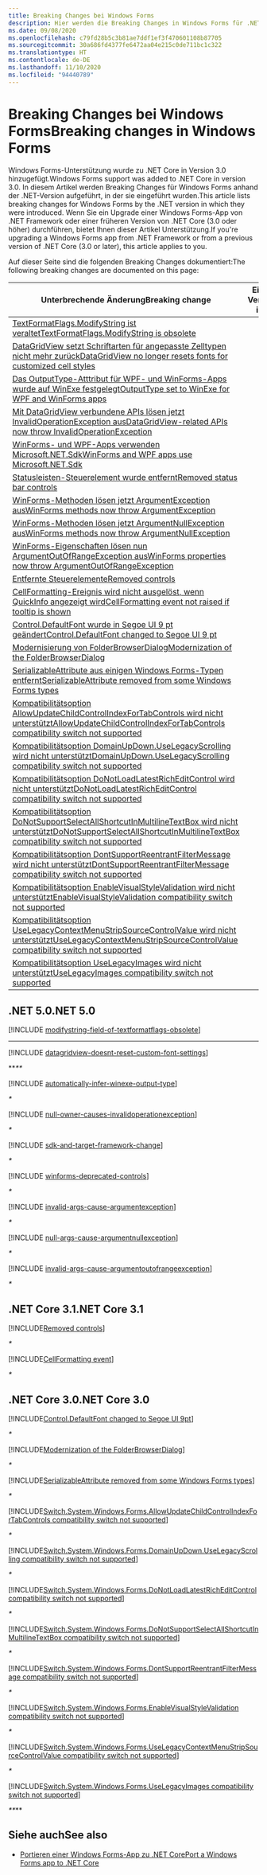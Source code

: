 ```yaml
---
title: Breaking Changes bei Windows Forms
description: Hier werden die Breaking Changes in Windows Forms für .NET Core und .NET 5 aufgelistet.
ms.date: 09/08/2020
ms.openlocfilehash: c79fd28b5c3b81ae7ddf1ef3f470601108b87705
ms.sourcegitcommit: 30a686fd4377fe6472aa04e215c0de711bc1c322
ms.translationtype: HT
ms.contentlocale: de-DE
ms.lasthandoff: 11/10/2020
ms.locfileid: "94440789"
---
```

# <a name="breaking-changes-in-windows-forms"></a><span data-ttu-id="c67ea-103">Breaking Changes bei Windows Forms</span><span class="sxs-lookup"><span data-stu-id="c67ea-103">Breaking changes in Windows Forms</span></span>

<span data-ttu-id="c67ea-104">Windows Forms-Unterstützung wurde zu .NET Core in Version 3.0 hinzugefügt.</span><span class="sxs-lookup"><span data-stu-id="c67ea-104">Windows Forms support was added to .NET Core in version 3.0.</span></span> <span data-ttu-id="c67ea-105">In diesem Artikel werden Breaking Changes für Windows Forms anhand der .NET-Version aufgeführt, in der sie eingeführt wurden.</span><span class="sxs-lookup"><span data-stu-id="c67ea-105">This article lists breaking changes for Windows Forms by the .NET version in which they were introduced.</span></span> <span data-ttu-id="c67ea-106">Wenn Sie ein Upgrade einer Windows Forms-App von .NET Framework oder einer früheren Version von .NET Core (3.0 oder höher) durchführen, bietet Ihnen dieser Artikel Unterstützung.</span><span class="sxs-lookup"><span data-stu-id="c67ea-106">If you're upgrading a Windows Forms app from .NET Framework or from a previous version of .NET Core (3.0 or later), this article applies to you.</span></span>

<span data-ttu-id="c67ea-107">Auf dieser Seite sind die folgenden Breaking Changes dokumentiert:</span><span class="sxs-lookup"><span data-stu-id="c67ea-107">The following breaking changes are documented on this page:</span></span>

| <span data-ttu-id="c67ea-108">Unterbrechende Änderung</span><span class="sxs-lookup"><span data-stu-id="c67ea-108">Breaking change</span></span> | <span data-ttu-id="c67ea-109">Eingeführt in Version</span><span class="sxs-lookup"><span data-stu-id="c67ea-109">Version introduced</span></span> |
| - | :-: |
| [<span data-ttu-id="c67ea-110">TextFormatFlags.ModifyString ist veraltet</span><span class="sxs-lookup"><span data-stu-id="c67ea-110">TextFormatFlags.ModifyString is obsolete</span></span>](#textformatflagsmodifystring-is-obsolete) | <span data-ttu-id="c67ea-111">5.0</span><span class="sxs-lookup"><span data-stu-id="c67ea-111">5.0</span></span> |
| [<span data-ttu-id="c67ea-112">DataGridView setzt Schriftarten für angepasste Zelltypen nicht mehr zurück</span><span class="sxs-lookup"><span data-stu-id="c67ea-112">DataGridView no longer resets fonts for customized cell styles</span></span>](#datagridview-no-longer-resets-fonts-for-customized-cell-styles) | <span data-ttu-id="c67ea-113">5.0</span><span class="sxs-lookup"><span data-stu-id="c67ea-113">5.0</span></span> |
| [<span data-ttu-id="c67ea-114">Das OutputType-Atttribut für WPF- und WinForms-Apps wurde auf WinExe festgelegt</span><span class="sxs-lookup"><span data-stu-id="c67ea-114">OutputType set to WinExe for WPF and WinForms apps</span></span>](#outputtype-set-to-winexe-for-wpf-and-winforms-apps) | <span data-ttu-id="c67ea-115">5.0</span><span class="sxs-lookup"><span data-stu-id="c67ea-115">5.0</span></span> |
| [<span data-ttu-id="c67ea-116">Mit DataGridView verbundene APIs lösen jetzt InvalidOperationException aus</span><span class="sxs-lookup"><span data-stu-id="c67ea-116">DataGridView-related APIs now throw InvalidOperationException</span></span>](#datagridview-related-apis-now-throw-invalidoperationexception) | <span data-ttu-id="c67ea-117">5.0</span><span class="sxs-lookup"><span data-stu-id="c67ea-117">5.0</span></span> |
| [<span data-ttu-id="c67ea-118">WinForms- und WPF-Apps verwenden Microsoft.NET.Sdk</span><span class="sxs-lookup"><span data-stu-id="c67ea-118">WinForms and WPF apps use Microsoft.NET.Sdk</span></span>](#winforms-and-wpf-apps-use-microsoftnetsdk) | <span data-ttu-id="c67ea-119">5.0</span><span class="sxs-lookup"><span data-stu-id="c67ea-119">5.0</span></span> |
| [<span data-ttu-id="c67ea-120">Statusleisten-Steuerelement wurde entfernt</span><span class="sxs-lookup"><span data-stu-id="c67ea-120">Removed status bar controls</span></span>](#removed-status-bar-controls) | <span data-ttu-id="c67ea-121">5.0</span><span class="sxs-lookup"><span data-stu-id="c67ea-121">5.0</span></span> |
| [<span data-ttu-id="c67ea-122">WinForms-Methoden lösen jetzt ArgumentException aus</span><span class="sxs-lookup"><span data-stu-id="c67ea-122">WinForms methods now throw ArgumentException</span></span>](#winforms-methods-now-throw-argumentexception) | <span data-ttu-id="c67ea-123">5.0</span><span class="sxs-lookup"><span data-stu-id="c67ea-123">5.0</span></span> |
| [<span data-ttu-id="c67ea-124">WinForms-Methoden lösen jetzt ArgumentNullException aus</span><span class="sxs-lookup"><span data-stu-id="c67ea-124">WinForms methods now throw ArgumentNullException</span></span>](#winforms-methods-now-throw-argumentnullexception) | <span data-ttu-id="c67ea-125">5.0</span><span class="sxs-lookup"><span data-stu-id="c67ea-125">5.0</span></span> |
| [<span data-ttu-id="c67ea-126">WinForms-Eigenschaften lösen nun ArgumentOutOfRangeException aus</span><span class="sxs-lookup"><span data-stu-id="c67ea-126">WinForms properties now throw ArgumentOutOfRangeException</span></span>](#winforms-properties-now-throw-argumentoutofrangeexception) | <span data-ttu-id="c67ea-127">5.0</span><span class="sxs-lookup"><span data-stu-id="c67ea-127">5.0</span></span> |
| [<span data-ttu-id="c67ea-128">Entfernte Steuerelemente</span><span class="sxs-lookup"><span data-stu-id="c67ea-128">Removed controls</span></span>](#removed-controls) | <span data-ttu-id="c67ea-129">3.1</span><span class="sxs-lookup"><span data-stu-id="c67ea-129">3.1</span></span> |
| [<span data-ttu-id="c67ea-130">CellFormatting-Ereignis wird nicht ausgelöst, wenn QuickInfo angezeigt wird</span><span class="sxs-lookup"><span data-stu-id="c67ea-130">CellFormatting event not raised if tooltip is shown</span></span>](#cellformatting-event-not-raised-if-tooltip-is-shown) | <span data-ttu-id="c67ea-131">3.1</span><span class="sxs-lookup"><span data-stu-id="c67ea-131">3.1</span></span> |
| [<span data-ttu-id="c67ea-132">Control.DefaultFont wurde in Segoe UI 9 pt geändert</span><span class="sxs-lookup"><span data-stu-id="c67ea-132">Control.DefaultFont changed to Segoe UI 9 pt</span></span>](#default-control-font-changed-to-segoe-ui-9-pt) | <span data-ttu-id="c67ea-133">3.0</span><span class="sxs-lookup"><span data-stu-id="c67ea-133">3.0</span></span> |
| [<span data-ttu-id="c67ea-134">Modernisierung von FolderBrowserDialog</span><span class="sxs-lookup"><span data-stu-id="c67ea-134">Modernization of the FolderBrowserDialog</span></span>](#modernization-of-the-folderbrowserdialog) | <span data-ttu-id="c67ea-135">3.0</span><span class="sxs-lookup"><span data-stu-id="c67ea-135">3.0</span></span> |
| [<span data-ttu-id="c67ea-136">SerializableAttribute aus einigen Windows Forms-Typen entfernt</span><span class="sxs-lookup"><span data-stu-id="c67ea-136">SerializableAttribute removed from some Windows Forms types</span></span>](#serializableattribute-removed-from-some-windows-forms-types) | <span data-ttu-id="c67ea-137">3.0</span><span class="sxs-lookup"><span data-stu-id="c67ea-137">3.0</span></span> |
| [<span data-ttu-id="c67ea-138">Kompatibilitätsoption AllowUpdateChildControlIndexForTabControls wird nicht unterstützt</span><span class="sxs-lookup"><span data-stu-id="c67ea-138">AllowUpdateChildControlIndexForTabControls compatibility switch not supported</span></span>](#allowupdatechildcontrolindexfortabcontrols-compatibility-switch-not-supported) | <span data-ttu-id="c67ea-139">3.0</span><span class="sxs-lookup"><span data-stu-id="c67ea-139">3.0</span></span> |
| [<span data-ttu-id="c67ea-140">Kompatibilitätsoption DomainUpDown.UseLegacyScrolling wird nicht unterstützt</span><span class="sxs-lookup"><span data-stu-id="c67ea-140">DomainUpDown.UseLegacyScrolling compatibility switch not supported</span></span>](#domainupdownuselegacyscrolling-compatibility-switch-not-supported) | <span data-ttu-id="c67ea-141">3.0</span><span class="sxs-lookup"><span data-stu-id="c67ea-141">3.0</span></span> |
| [<span data-ttu-id="c67ea-142">Kompatibilitätsoption DoNotLoadLatestRichEditControl wird nicht unterstützt</span><span class="sxs-lookup"><span data-stu-id="c67ea-142">DoNotLoadLatestRichEditControl compatibility switch not supported</span></span>](#donotloadlatestricheditcontrol-compatibility-switch-not-supported) | <span data-ttu-id="c67ea-143">3.0</span><span class="sxs-lookup"><span data-stu-id="c67ea-143">3.0</span></span> |
| [<span data-ttu-id="c67ea-144">Kompatibilitätsoption DoNotSupportSelectAllShortcutInMultilineTextBox wird nicht unterstützt</span><span class="sxs-lookup"><span data-stu-id="c67ea-144">DoNotSupportSelectAllShortcutInMultilineTextBox compatibility switch not supported</span></span>](#donotsupportselectallshortcutinmultilinetextbox-compatibility-switch-not-supported) | <span data-ttu-id="c67ea-145">3.0</span><span class="sxs-lookup"><span data-stu-id="c67ea-145">3.0</span></span> |
| [<span data-ttu-id="c67ea-146">Kompatibilitätsoption DontSupportReentrantFilterMessage wird nicht unterstützt</span><span class="sxs-lookup"><span data-stu-id="c67ea-146">DontSupportReentrantFilterMessage compatibility switch not supported</span></span>](#dontsupportreentrantfiltermessage-compatibility-switch-not-supported) | <span data-ttu-id="c67ea-147">3.0</span><span class="sxs-lookup"><span data-stu-id="c67ea-147">3.0</span></span> |
| [<span data-ttu-id="c67ea-148">Kompatibilitätsoption EnableVisualStyleValidation wird nicht unterstützt</span><span class="sxs-lookup"><span data-stu-id="c67ea-148">EnableVisualStyleValidation compatibility switch not supported</span></span>](#enablevisualstylevalidation-compatibility-switch-not-supported) | <span data-ttu-id="c67ea-149">3.0</span><span class="sxs-lookup"><span data-stu-id="c67ea-149">3.0</span></span> |
| [<span data-ttu-id="c67ea-150">Kompatibilitätsoption UseLegacyContextMenuStripSourceControlValue wird nicht unterstützt</span><span class="sxs-lookup"><span data-stu-id="c67ea-150">UseLegacyContextMenuStripSourceControlValue compatibility switch not supported</span></span>](#uselegacycontextmenustripsourcecontrolvalue-compatibility-switch-not-supported) | <span data-ttu-id="c67ea-151">3.0</span><span class="sxs-lookup"><span data-stu-id="c67ea-151">3.0</span></span> |
| [<span data-ttu-id="c67ea-152">Kompatibilitätsoption UseLegacyImages wird nicht unterstützt</span><span class="sxs-lookup"><span data-stu-id="c67ea-152">UseLegacyImages compatibility switch not supported</span></span>](#uselegacyimages-compatibility-switch-not-supported) | <span data-ttu-id="c67ea-153">3.0</span><span class="sxs-lookup"><span data-stu-id="c67ea-153">3.0</span></span> |

## <a name="net-50"></a><span data-ttu-id="c67ea-154">.NET 5.0</span><span class="sxs-lookup"><span data-stu-id="c67ea-154">.NET 5.0</span></span>

[!INCLUDE [modifystring-field-of-textformatflags-obsolete](../../../includes/core-changes/windowsforms/5.0/modifystring-field-of-textformatflags-obsolete.md)]

***

[!INCLUDE [datagridview-doesnt-reset-custom-font-settings](../../../includes/core-changes/windowsforms/5.0/datagridview-doesnt-reset-custom-font-settings.md)]

<span data-ttu-id="c67ea-155">\*\*_</span><span class="sxs-lookup"><span data-stu-id="c67ea-155">\*\*_</span></span>

[!INCLUDE [automatically-infer-winexe-output-type](../../../includes/core-changes/windowsforms/5.0/automatically-infer-winexe-output-type.md)]

_*_

[!INCLUDE [null-owner-causes-invalidoperationexception](../../../includes/core-changes/windowsforms/5.0/null-owner-causes-invalidoperationexception.md)]

_*_

[!INCLUDE [sdk-and-target-framework-change](../../../includes/core-changes/windowsforms/5.0/sdk-and-target-framework-change.md)]

_*_

[!INCLUDE [winforms-deprecated-controls](../../../includes/core-changes/windowsforms/5.0/winforms-deprecated-controls.md)]

_*_

[!INCLUDE [invalid-args-cause-argumentexception](../../../includes/core-changes/windowsforms/5.0/invalid-args-cause-argumentexception.md)]

_*_

[!INCLUDE [null-args-cause-argumentnullexception](../../../includes/core-changes/windowsforms/5.0/null-args-cause-argumentnullexception.md)]

_*_

[!INCLUDE [invalid-args-cause-argumentoutofrangeexception](../../../includes/core-changes/windowsforms/5.0/invalid-args-cause-argumentoutofrangeexception.md)]

_*_

## <a name="net-core-31"></a><span data-ttu-id="c67ea-156">.NET Core 3.1</span><span class="sxs-lookup"><span data-stu-id="c67ea-156">.NET Core 3.1</span></span>

[!INCLUDE[Removed controls](~/includes/core-changes/windowsforms/3.1/remove-controls-3.1.md)]

_*_

[!INCLUDE[CellFormatting event](~/includes/core-changes/windowsforms/3.1/cellformatting-event-not-raised.md)]

_*_

## <a name="net-core-30"></a><span data-ttu-id="c67ea-157">.NET Core 3.0</span><span class="sxs-lookup"><span data-stu-id="c67ea-157">.NET Core 3.0</span></span>

[!INCLUDE[Control.DefaultFont changed to Segoe UI 9pt](~/includes/core-changes/windowsforms/3.0/control-defaultfont-changed.md)]

_*_

[!INCLUDE[Modernization of the FolderBrowserDialog](~/includes/core-changes/windowsforms/3.0/modernized-folderbrowserdialog.md)]

_*_

[!INCLUDE[SerializableAttribute removed from some Windows Forms types](~/includes/core-changes/windowsforms/3.0/remove-serializationattribute.md)]

_*_

[!INCLUDE[Switch.System.Windows.Forms.AllowUpdateChildControlIndexForTabControls compatibility switch not supported](~/includes/core-changes/windowsforms/3.0/deprecate-allowupdatechildcontrolindexfortabcontrols.md)]

_*_

[!INCLUDE[Switch.System.Windows.Forms.DomainUpDown.UseLegacyScrolling compatibility switch not supported](~/includes/core-changes/windowsforms/3.0/deprecate-uselegacyscrolling.md)]

_*_

[!INCLUDE[Switch.System.Windows.Forms.DoNotLoadLatestRichEditControl compatibility switch not supported](~/includes/core-changes/windowsforms/3.0/deprecate-donotloadlatestricheditcontrol.md)]

_*_

[!INCLUDE[Switch.System.Windows.Forms.DoNotSupportSelectAllShortcutInMultilineTextBox compatibility switch not supported](~/includes/core-changes/windowsforms/3.0/deprecate-donotsupportselectallshortcutinmultilinetextbox.md)]

_*_

[!INCLUDE[Switch.System.Windows.Forms.DontSupportReentrantFilterMessage compatibility switch not supported](~/includes/core-changes/windowsforms/3.0/deprecate-dontsupportreentrantfiltermessage.md)]

_*_

[!INCLUDE[Switch.System.Windows.Forms.EnableVisualStyleValidation compatibility switch not supported](~/includes/core-changes/windowsforms/3.0/deprecate-enablevisualstylevalidation.md)]

_*_

[!INCLUDE[Switch.System.Windows.Forms.UseLegacyContextMenuStripSourceControlValue compatibility switch not supported](~/includes/core-changes/windowsforms/3.0/deprecate-uselegacycontextmenustripsourcecontrolvalue.md)]

_*_

[!INCLUDE[Switch.System.Windows.Forms.UseLegacyImages compatibility switch not supported](~/includes/core-changes/windowsforms/3.0/deprecate-uselegacyimages.md)]

<span data-ttu-id="c67ea-158">_\*\*</span><span class="sxs-lookup"><span data-stu-id="c67ea-158">_\*\*</span></span>

## <a name="see-also"></a><span data-ttu-id="c67ea-159">Siehe auch</span><span class="sxs-lookup"><span data-stu-id="c67ea-159">See also</span></span>

- [<span data-ttu-id="c67ea-160">Portieren einer Windows Forms-App zu .NET Core</span><span class="sxs-lookup"><span data-stu-id="c67ea-160">Port a Windows Forms app to .NET Core</span></span>](/dotnet/desktop/winforms/migration/?view=netdesktop-5.0&preserve-view=true)
